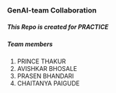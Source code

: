 <h3>GenAI-team Collaboration </h3>
<h5>This Repo is created for PRACTICE</h5>
<h5>Team members </h5>
<ol>
  <li>PRINCE THAKUR</li>
  <li>AVISHKAR BHOSALE</li>
  <li>PRASEN BHANDARI</li>
  <li>CHAITANYA PAIGUDE</li>
</ol>
